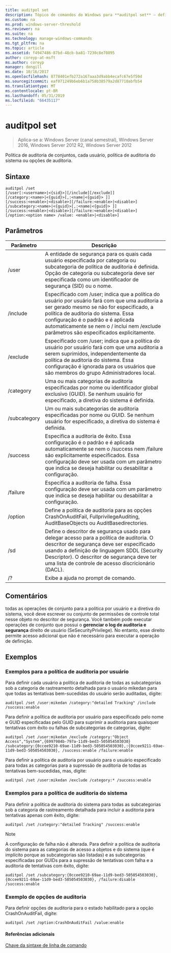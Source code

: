 ```yaml
---
title: auditpol set
description: Tópico de comandos do Windows para **auditpol set** – define a política de auditoria por usuário, a política de auditoria do sistema ou opções de auditoria.
ms.custom: na
ms.prod: windows-server-threshold
ms.reviewer: na
ms.suite: na
ms.technology: manage-windows-commands
ms.tgt_pltfrm: na
ms.topic: article
ms.assetid: f4947486-87bd-48cb-ba81-7230c8e70895
author: coreyp-at-msft
ms.author: coreyp
manager: dongill
ms.date: 10/16/2017
ms.openlocfilehash: 8778401efb272a167aaa3d9abb4ecafc67e5f50d
ms.sourcegitcommit: eaf071249b6eb6b1a758b38579a2d87710abfb54
ms.translationtype: MT
ms.contentlocale: pt-BR
ms.lasthandoff: 05/31/2019
ms.locfileid: "66435117"
---
```

# <a name="auditpol-set"></a>auditpol set

>Aplica-se a: Windows Server (canal semestral), Windows Server 2016, Windows Server 2012 R2, Windows Server 2012

Política de auditoria de conjuntos, cada usuário, política de auditoria do sistema ou opções de auditoria.

## <a name="syntax"></a>Sintaxe
```
auditpol /set
[/user[:<username>|<{sid}>][/include][/exclude]]
[/category:<name>|<{guid}>[,:<name|<{guid}> ]]
[/success:<enable>|<disable>][/failure:<enable>|<disable>]
[/subcategory:<name>|<{guid}>[,:<name|<{guid}> ]]
[/success:<enable>|<disable>][/failure:<enable>|<disable>]
[/option:<option name> /value: <enable>|<disable>]
```
## <a name="parameters"></a>Parâmetros

|  Parâmetro   |                                                                                                                                          Descrição                                                                                                                                           |
|--------------|------------------------------------------------------------------------------------------------------------------------------------------------------------------------------------------------------------------------------------------------------------------------------------------------|
|    /user     |                                        A entidade de segurança para os quais cada usuário especificada por categoria ou subcategoria de política de auditoria é definida. Opção de categoria ou subcategoria deve ser especificada como um identificador de segurança (SID) ou o nome.                                         |
|   /include   | Especificado com /user; indica que a política do usuário por usuário fará com que uma auditoria a ser gerado mesmo se não for especificado, a política de auditoria do sistema. Essa configuração é o padrão e é aplicada automaticamente se nem o / inclui nem /exclude parâmetros são especificados explicitamente. |
|   /exclude   |                                Especificado com /user; indica que a política do usuário por usuário fará com que uma auditoria a serem suprimidos, independentemente da política de auditoria do sistema. Essa configuração é ignorada para os usuários que são membros do grupo Administradores local.                                |
|  /category   |                                                                            Uma ou mais categorias de auditoria especificadas por nome ou identificador global exclusivo (GUID). Se nenhum usuário for especificado, a diretiva do sistema é definida.                                                                             |
| /subcategory |                                                                                         Um ou mais subcategorias de auditoria especificadas por nome ou GUID. Se nenhum usuário for especificado, a diretiva do sistema é definida.                                                                                          |
|   /success   |                 Especifica a auditoria de êxito. Essa configuração é o padrão e é aplicada automaticamente se nem o /success nem /failure são explicitamente especificados. Essa configuração deve ser usada com um parâmetro que indica se deseja habilitar ou desabilitar a configuração.                 |
|   /failure   |                                                                                  Especifica a auditoria de falha. Essa configuração deve ser usada com um parâmetro que indica se deseja habilitar ou desabilitar a configuração.                                                                                   |
|   /option    |                                                                                   Define a política de auditoria para as opções CrashOnAuditFail, FullprivilegeAuditing, AuditBaseObjects ou AuditBasedirectories.                                                                                    |
|     /sd      |                 Define o descritor de segurança usado para delegar acesso para a política de auditoria. O descritor de segurança deve ser especificado usando a definição de linguagem SDDL (Security Descriptor). O descritor de segurança deve ter uma lista de controle de acesso discricionário (DACL).                 |
|      /?      |                                                                                                                              Exibe a ajuda no prompt de comando.                                                                                                                              |

## <a name="remarks"></a>Comentários
todas as operações de conjunto para a política por usuário e a diretiva do sistema, você deve escrever ou conjunto de permissões de controle total nesse objeto no descritor de segurança. Você também pode executar operações de conjunto que possui o **gerenciar o log de auditoria e segurança** direito de usuário (SeSecurityPrivilege). No entanto, esse direito permite acesso adicional que não é necessário para executar a operação de definição.
## <a name="BKMK_examples"></a>Exemplos
### <a name="examples-for-the-per-user-audit-policy"></a>Exemplos para a política de auditoria por usuário
Para definir cada usuário a política de auditoria de todas as subcategorias sob a categoria de rastreamento detalhada para o usuário mikedan para que todas as tentativas bem-sucedidas do usuário serão auditadas, digite:
```
auditpol /set /user:mikedan /category:"detailed Tracking" /include /success:enable
```
Para definir a política de auditoria por usuário para especificado pelo nome e GUID especificadas pelo GUID para suprimir a auditoria para quaisquer tentativas com êxito ou falhas de subcategorias de categorias, digite:
```
auditpol /set /user:mikedan /exclude /category:"Object Access","System",{6997984b-797a-11d9-bed3-505054503030} 
/subcategory:{0ccee9210-69ae-11d9-bed3-505054503030},:{0ccee9211-69ae-11d9-bed3-505054503030}, /success:enable /failure:enable
```
Para definir a política de auditoria por usuário para o usuário especificado para todas as categorias para a supressão de auditoria de todas as tentativas bem-sucedidas, mas, digite:
```
auditpol /set /user:mikedan /exclude /category:* /success:enable
```
### <a name="examples-for-the-system-audit-policy"></a>Exemplos para a política de auditoria do sistema
Para definir a política de auditoria do sistema para todas as subcategorias sob a categoria de rastreamento detalhada para incluir a auditoria para tentativas apenas com êxito, digite:
```
auditpol /set /category:"detailed Tracking" /success:enable
```
> [!NOTE]
> A configuração de falha não é alterada.
> Para definir a política de auditoria do sistema para as categorias de acesso a objetos e do sistema (que é implícito porque as subcategorias são listadas) e as subcategorias especificadas por GUIDs para a supressão de tentativas com falha e a auditoria de tentativas com êxito, digite:
> ```
> auditpol /set /subcategory:{0ccee9210-69ae-11d9-bed3-505054503030},{0ccee9211-69ae-11d9-bed3-505054503030}, /failure:disable /success:enable
> ```
> ### <a name="example-for-auditing-options"></a>Exemplo de opções de auditoria
> Para definir opções de auditoria para o estado habilitado para a opção CrashOnAuditFail, digite:
> ```
> auditpol /set /option:CrashOnAuditFail /value:enable
> ```
> #### <a name="additional-references"></a>Referências adicionais
> [Chave da sintaxe de linha de comando](command-line-syntax-key.md)
